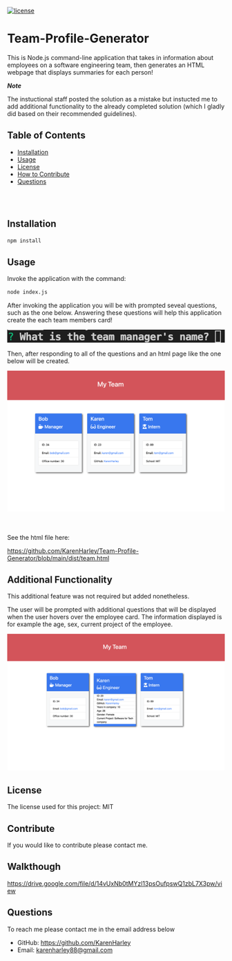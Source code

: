 [![license](https://img.shields.io/github/license/DAVFoundation/captain-n3m0.svg?style=flat-square)](https://github.com/DAVFoundation/captain-n3m0/blob/master/LICENSE)

# Team-Profile-Generator
This is Node.js command-line application that takes in information about employees on a software engineering team, then generates an HTML webpage that displays summaries for each person!

***Note***

The instuctional staff posted the solution as a mistake but instucted me to add additional functionality to the already completed solution (which I gladly did based on their recommended guidelines).

   ## Table of Contents 

  - [Installation](#installation)
  - [Usage](#usage)
  - [License](#license)
  - [How to Contribute](#contribute)
  - [Questions](#questions)

<br/>
<br/>
  
  ## Installation
  ```zsh
  npm install
  ```
  ## Usage
  Invoke the application with the command: 
  ```zsh
 node index.js
  ```
  After invoking the application you will be with prompted seveal questions, such as the one below. Answering these questions will help this application create the each team members card! 


<p align="center">
  <img src="./pics/question.png" alt="question">
</p>
  

 Then, after responding to all of the questions and an html page like the one below will be created.


   ![Final product](./pics/website.png)
 
 <br/>
<br/>
   See the html file here:

 https://github.com/KarenHarley/Team-Profile-Generator/blob/main/dist/team.html





## Additional Functionality

This additional feature was not required but added nonetheless.

The user will be prompted with additional questions that will be displayed when the user hovers over the employee card. The information displayed is for example the age, sex, current project of the employee.

![Final product](./pics/hover.png)

  ## License
  The license used for this project: MIT
  ## Contribute
  If you would like to contribute please contact me.
  ## Walkthough
  https://drive.google.com/file/d/14vUxNb0tMYzl13psOufpswQ1zbL7X3pw/view
  ## Questions
  To reach me please contact me in the email address below

  - GitHub: https://github.com/KarenHarley
  - Email: karenharley88@gmail.com
    
    
  
